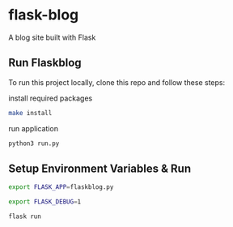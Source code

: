 # flask-blog
A blog site built with Flask


## Run Flaskblog 
To run this project locally, clone this repo and follow these steps:

install required packages
```bash
make install
```
run application
```bash
python3 run.py
```

## Setup Environment Variables & Run

```bash
export FLASK_APP=flaskblog.py
```
```bash
export FLASK_DEBUG=1
```
```bash
flask run
```